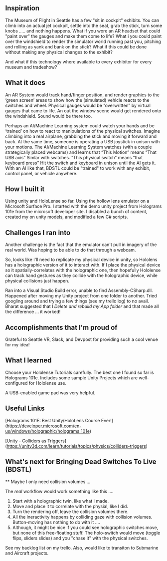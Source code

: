 ## Inspiration
The Museum of Flight in Seattle has a few "sit in cockpit" exhibits. You can climb into an actual jet cockpit, settle into the seat, grab the stick, turn some knobs ..... and nothing happens.  What if you wore an AR headset that could "paint over" the gauges and make them come to life?  What i you could paint over the windshield to render the simulator world running past you, pitching and rolling as yank and bank on the stick?  What if this could be done without making any physical changes to the exhibit?

And what if this technology where available to every exhibitor for every museum and tradeshow?

## What it does
An AR System would track hand/finger position, and render graphics to the ‘green screen’ areas to show how the (simulated) vehicle reacts to the switches and wheel. Physical gauges would be “overwritten” by virtual gauges that came to life.  An out the window scene would get rendered onto the windshield. Sound would be there too.

Perhaps an AI/Machine Learning system could watch your hands and be ‘trained’ on how to react to manipulations of the physical switches.  Imagine climbing into a real airplane, grabbing the stick and moving it forward and back.  At the same time, someone is operating a USB joystick in unison with your motions.  The AI/Machine Learning System watches (with a couple strategically placed webcams) and learns that “This Motion” means “That USB axis”  Simlar with switches.  “This physical switch” means “that keyboard press”  Hit the switch and keyboard in unison until the AI gets it.  With an AI like that, BDSTL could be "trained" to work with any exhibit, control panel, or vehicle anywhere.

## How I built it
Using unity and HoloLense so far. Using the hollow lens emulator on a Microsoft Surface Pro. I started with the demo unity project from Holograms 101e from the microsoft developer site.  I disabled a bunch of content, created my on unity models, and modified a few C# scripts.

## Challenges I ran into
Another challenge is the fact that the emulator can't pull in imagery of the real world. Was hoping to be able to do that through a webcam.

So, looks like I'll need to replicate my physical device in unity, so Hololens has a holographic version of it to interact with. If I place the physical device so it spatially-correlates with the holographic one, then hopefully Hololense can track hand gestures as they collide with the holographic device, while physical collisions just happen.

Ran into a Visual Studio Build error, unable to find Assembly-CSharp.dll. Happened after moving my Unity project from one folder to another. Tried googling around and trying a few things (see my trello log) to no avail.  Bharat suggested that I *Delete and rebuild my App folder* and that made all the difference ... it worked!

## Accomplishments that I'm proud of
Grateful to Seattle VR, Slack, and Devpost for providing such a cool venue for my idea!

## What I learned
Choose your Hololense Tutorials carefully. The best one I found so far is Holograms 101e. Includes some sample Unity Projects which are well-configured for Hololense use.

A USB-enabled game pad was very helpful. 

## Useful Links 
[Holograms 101E: Best Unity/HoloLens Course Ever!] (https://developer.microsoft.com/en-us/windows/holographic/holograms_101e)


[Unity - Colliders as Triggers] (https://unity3d.com/learn/tutorials/topics/physics/colliders-triggers)

## What's next for Bringing Dead Switches To Live (BDSTL)

** Maybe I only need collision volumes ...

The *real* workflow would work something like this ....
1) Start with a holographic twin, like what I made.
2) Move and place it to correlate with the physial, like I did.
4) Turn the rendering off, leave the collision volumes there.
5) All the ineractivity happens by colliding gaze with collision volumes.  Button-moving has nothing to do with it ....
6) Although, it might be nice if you could see holographic switches move, but none of this free-floating stuff.  The holo-switch would move (toggle flips, sliders slides) and you "chase it" with the physical switches.

See my backlog list on my trello.  Also, would like to transiton to Submarine and Aircraft projects.

